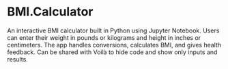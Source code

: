 # BMI.Calculator
An interactive BMI calculator built in Python using Jupyter Notebook. Users can enter their weight in pounds or kilograms and height in inches or centimeters. The app handles conversions, calculates BMI, and gives health feedback. Can be shared with Voilà to hide code and show only inputs and results.
